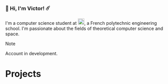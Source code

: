 ### 🌌 Hi, I'm Victor! ☄️

I'm a computer science student at [<img src="https://www.enseeiht.fr/skins/enseeiht-new/resources/img/favicon.ico" alt="ENSEEIHT Logo" width="20" height="20">](https://www.enseeiht.fr/), a French polytechnic engineering school. I'm passionate about the fields of theoretical computer science and space.

> [!NOTE]
> Account in development.

# Projects
<!--
**VicVEVO/vicVEVO** is a ✨ _special_ ✨ repository because its `README.md` (this file) appears on your GitHub profile.

Here are some ideas to get you started:

- 🔭 I’m currently working on ...
- 🌱 I’m currently learning ...
- 👯 I’m looking to collaborate on ...
- 🤔 I’m looking for help with ...
- 💬 Ask me about ...
- 📫 How to reach me: ...
- 😄 Pronouns: ...
- ⚡ Fun fact: ...
-->
